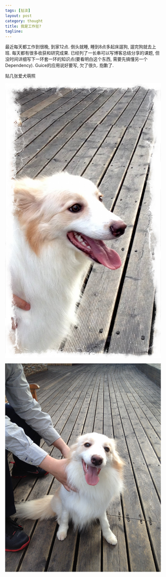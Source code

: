```yaml
---
tags: [扯淡]
layout: post
category: thought
title: 我是工作狂?
tagline: 
---
```


最近每天都工作到很晚, 到家12点. 倒头就睡, 睡到8点多起床遛狗, 遛完狗就去上班. 每天都有很多收获和研究成果. 已经列了一长串可以写博客总结分享的课题, 但没时间详细写下一环套一环的知识点(要看明白这个东西, 需要先搞懂另一个Dependency). Guice的应用说好要写, 欠了很久. 抱歉了.

贴几张爱犬萌照


  ![1](/images/2013_04_21/1.jpg)

  ![2](/images/2013_04_21/2.jpg)